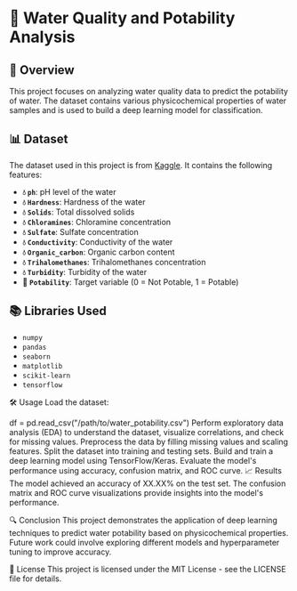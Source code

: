 # 🌊 Water Quality and Potability Analysis

## 📜 Overview
This project focuses on analyzing water quality data to predict the potability of water. The dataset contains various physicochemical properties of water samples and is used to build a deep learning model for classification.

## 📊 Dataset
The dataset used in this project is from [Kaggle](https://www.kaggle.com/datasets/). It contains the following features:

- **💧 `ph`**: pH level of the water
- **💧 `Hardness`**: Hardness of the water
- **💧 `Solids`**: Total dissolved solids
- **💧 `Chloramines`**: Chloramine concentration
- **💧 `Sulfate`**: Sulfate concentration
- **💧 `Conductivity`**: Conductivity of the water
- **💧 `Organic_carbon`**: Organic carbon content
- **💧 `Trihalomethanes`**: Trihalomethanes concentration
- **💧 `Turbidity`**: Turbidity of the water
- **🚰 `Potability`**: Target variable (0 = Not Potable, 1 = Potable)

## 📚 Libraries Used
- `numpy`
- `pandas`
- `seaborn`
- `matplotlib`
- `scikit-learn`
- `tensorflow`

🛠️ Usage
Load the dataset:

df = pd.read_csv("/path/to/water_potability.csv")
Perform exploratory data analysis (EDA) to understand the dataset, visualize correlations, and check for missing values.
Preprocess the data by filling missing values and scaling features.
Split the dataset into training and testing sets.
Build and train a deep learning model using TensorFlow/Keras.
Evaluate the model's performance using accuracy, confusion matrix, and ROC curve.
📈 Results
The model achieved an accuracy of XX.XX% on the test set. The confusion matrix and ROC curve visualizations provide insights into the model's performance.

🔍 Conclusion
This project demonstrates the application of deep learning techniques to predict water potability based on physicochemical properties. Future work could involve exploring different models and hyperparameter tuning to improve accuracy.

📜 License
This project is licensed under the MIT License - see the LICENSE file for details.
